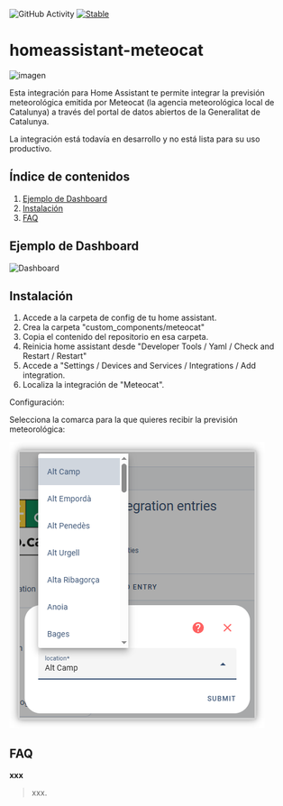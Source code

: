 ![GitHub Activity](https://img.shields.io/github/commit-activity/y/fxreina/homeassistant-meteocat.svg?label=commits)
[![Stable](https://img.shields.io/github/v/release/fxreina/homeassistant-meteocat.svg)](https://github.com/fxreina/homeassistant-meteocat/releases/latest)

# homeassistant-meteocat
![imagen](assets/logo.png)

Esta integración para Home Assistant te permite integrar la previsión meteorológica emitida por Meteocat (la agencia meteorológica local de Catalunya) a través del portal de datos abiertos de la Generalitat de Catalunya.

La integración está todavía en desarrollo y no está lista para su uso productivo.

## Índice de contenidos

1. [Ejemplo de Dashboard](#Ejemplo-de-Dashboard)<br>
2. [Instalación](#Instalación)<br>
3. [FAQ](#FAQ)

## Ejemplo de Dashboard

![Dashboard](assets/dashboard.png)

## Instalación

1. Accede a la carpeta de config de tu home assistant.
2. Crea la carpeta "custom_components/meteocat"
3. Copia el contenido del repositorio en esa carpeta.
4. Reinicia home assistant desde "Developer Tools / Yaml / Check and Restart / Restart"
5. Accede a "Settings / Devices and Services / Integrations / Add integration.
6. Localiza la integración de "Meteocat".

Configuración:

Selecciona la comarca para la que quieres recibir la previsión meteorológica:

![imagen](assets/select_region.png)

## FAQ

**xxx**

> xxx.
